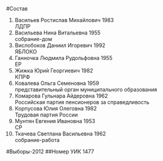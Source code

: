 #Состав
1. Васильев Ростислав Михайлович 1983   
    ЛДПР
2. Васильева Нина Витальевна 1955   
    собрание-дом
3. Вислобоков Даниил Игоревич 1992   
    ЯБЛОКО
4. Ганночка Людмила Рудольфовна 1955   
    ЕР
5. Жижка Юрий Георгиевич 1982   
    КПРФ
6. Ковалева Ольга Семеновна 1959   
    представительный орган муниципального образования
7. Комарова Гульнара Айдеровна 1962   
    Российская партия пенсионеров за справедливость
8. Корпусова Юлия Олеговна 1982   
    Трудовая партия России
9. Мунтян Евгения Ивановна 1953   
    СР
10. Ткачева Светлана Васильевна 1962   
    собрание-работа

#Выборы-2012
##Номер УИК
1477